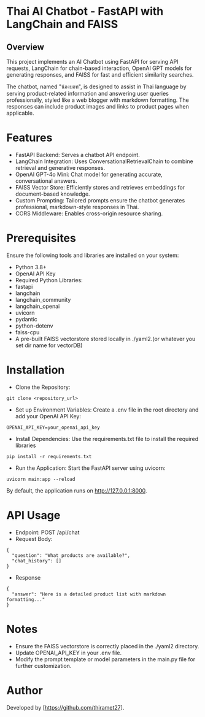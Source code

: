 # Thai AI Chatbot - FastAPI with LangChain and FAISS

## Overview
This project implements an AI Chatbot using FastAPI for serving API requests, LangChain for chain-based interaction, OpenAI GPT models for generating responses, and FAISS for fast and efficient similarity searches.

The chatbot, named "น้องบอท", is designed to assist in Thai language by serving product-related information and answering user queries professionally, styled like a web blogger with markdown formatting. The responses can include product images and links to product pages when applicable.

# Features
- FastAPI Backend: Serves a chatbot API endpoint.
- LangChain Integration: Uses ConversationalRetrievalChain to combine retrieval and generative responses.
- OpenAI GPT-4o Mini: Chat model for generating accurate, conversational answers.
- FAISS Vector Store: Efficiently stores and retrieves embeddings for document-based knowledge.
- Custom Prompting: Tailored prompts ensure the chatbot generates professional, markdown-style responses in Thai.
- CORS Middleware: Enables cross-origin resource sharing.

# Prerequisites
Ensure the following tools and libraries are installed on your system:

- Python 3.8+
- OpenAI API Key
- Required Python Libraries:
- fastapi
- langchain
- langchain_community
- langchain_openai
- uvicorn
- pydantic
- python-dotenv
- faiss-cpu
- A pre-built FAISS vectorstore stored locally in ./yaml2.(or whatever you set dir name for vectorDB)

# Installation
- Clone the Repository:
```
git clone <repository_url>
```

- Set up Environment Variables: Create a .env file in the root directory and add your OpenAI API Key:
```
OPENAI_API_KEY=your_openai_api_key
```

- Install Dependencies: Use the requirements.txt file to install the required libraries
```
pip install -r requirements.txt
```

- Run the Application: Start the FastAPI server using uvicorn:
```
uvicorn main:app --reload
```
By default, the application runs on http://127.0.0.1:8000.

# API Usage
- Endpoint: POST /api/chat
- Request Body:
```
{
  "question": "What products are available?",
  "chat_history": []
}
```
- Response
```
{
  "answer": "Here is a detailed product list with markdown formatting..."
}
```
# Notes
- Ensure the FAISS vectorstore is correctly placed in the ./yaml2 directory.
- Update OPENAI_API_KEY in your .env file.
- Modify the prompt template or model parameters in the main.py file for further customization.

# Author
Developed by [https://github.com/thiramet27].


